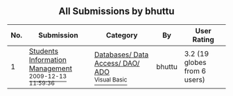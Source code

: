 ﻿<div align="center">

## All Submissions by bhuttu

</div>

No.  | Submission | Category | By   | User Rating
---- | ---------- | -------- | ---- | -----------
1 | [Students Information Management<br /><sup>2009-12-13 11:59:36</sup>](https://github.com/Planet-Source-Code/bhuttu-students-information-management__1-72812) | [Databases/ Data Access/ DAO/ ADO<br /><sup>Visual Basic</sup>](../ByCategory/databases-data-access-dao-ado__1-6.md) | bhuttu | 3.2 (19 globes from 6 users)
